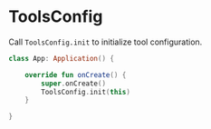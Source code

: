 # ToolsConfig

Call `ToolsConfig.init` to initialize tool configuration.

```kotlin
class App: Application() {

    override fun onCreate() {
        super.onCreate()
        ToolsConfig.init(this)
    }

}
```
